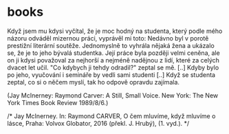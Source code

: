 # books

Když jsem mu kdysi vyčítal, že je moc hodný na studenta, který podle mého názoru
odváděl mizernou práci, vyprávěl mi toto: Nedávno byl v porotě prestižní literární
soutěže. Jednomyslně to vyhrála nějaká žena a ukázalo se, že je to jeho bývalá
studentka. Její práce byla později velmi ceněna, ale on ji kdysi považoval za nejhorší
a nejméně nadějnou z lidí, které za celých dvacet let učil.
"Co kdybych ji tehdy odradil?" zeptal se mě.
[..] Kdyby bylo po jeho, vyučování i semináře by vedli sami studenti [..]
Když se studenta zeptal, co si o něčem myslí, tak ho odpově opravdu zajímala.

(Jay McInerney: Raymond Carver: A Still, Small Voice. New York: The New York Times Book Review 1989/8/6.)

/* Jay McInerney. In: Raymond CARVER, O čem mluvíme, když mluvíme o lásce, Praha: Volvox Globator, 2016 (překl. J. Hrubý), (1. vyd.). */
